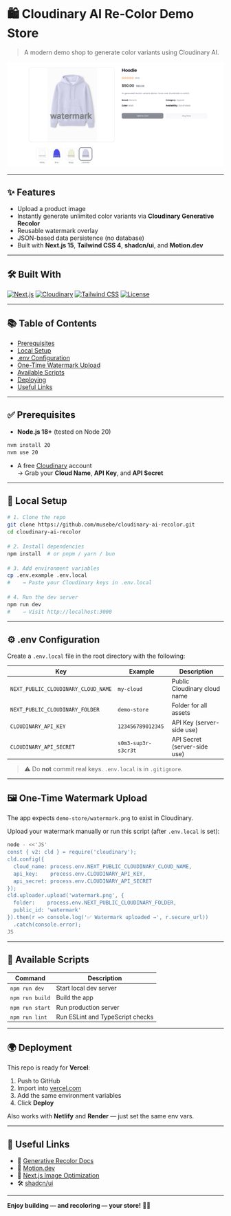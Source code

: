 # 🛍️ Cloudinary AI Re‑Color Demo Store

> A modern demo shop to generate color variants using Cloudinary AI.

![Cloudinary AI Recolor Preview](preview.png)

---

## ✨ Features

- Upload a product image
- Instantly generate unlimited color variants via **Cloudinary Generative Recolor**
- Reusable watermark overlay
- JSON-based data persistence (no database)
- Built with **Next.js 15**, **Tailwind CSS 4**, **shadcn/ui**, and **Motion.dev**

---

## 🛠 Built With

[![Next.js](https://img.shields.io/badge/Next.js-15-blue?logo=next.js)](https://nextjs.org/)
[![Cloudinary](https://img.shields.io/badge/Cloudinary-AI--powered-lightblue?logo=cloudinary)](https://cloudinary.com/)
[![Tailwind CSS](https://img.shields.io/badge/Tailwind-4.0-38BDF8?logo=tailwindcss)](https://tailwindcss.com/)
[![License](https://img.shields.io/github/license/musebe/cloudinary-ai-recolor)](./LICENSE)

---

## 📚 Table of Contents

- [Prerequisites](#prerequisites)
- [Local Setup](#local-setup)
- [.env Configuration](#env-configuration)
- [One-Time Watermark Upload](#one-time-watermark-upload)
- [Available Scripts](#available-scripts)
- [Deploying](#deploying)
- [Useful Links](#useful-links)

---

## ✅ Prerequisites

- **Node.js 18+** (tested on Node 20)

```bash
nvm install 20
nvm use 20
```

- A free [Cloudinary](https://cloudinary.com/) account  
  → Grab your **Cloud Name**, **API Key**, and **API Secret**

---

## 🚀 Local Setup

```bash
# 1. Clone the repo
git clone https://github.com/musebe/cloudinary-ai-recolor.git
cd cloudinary-ai-recolor

# 2. Install dependencies
npm install  # or pnpm / yarn / bun

# 3. Add environment variables
cp .env.example .env.local
#    → Paste your Cloudinary keys in .env.local

# 4. Run the dev server
npm run dev
#    → Visit http://localhost:3000
```

---

## ⚙️ .env Configuration

Create a `.env.local` file in the root directory with the following:

| Key                                 | Example             | Description                              |
|-------------------------------------|---------------------|------------------------------------------|
| `NEXT_PUBLIC_CLOUDINARY_CLOUD_NAME` | `my-cloud`          | Public Cloudinary cloud name             |
| `NEXT_PUBLIC_CLOUDINARY_FOLDER`     | `demo-store`        | Folder for all assets                    |
| `CLOUDINARY_API_KEY`                | `123456789012345`   | API Key (server-side use)                |
| `CLOUDINARY_API_SECRET`             | `s0m3-sup3r-s3cr3t` | API Secret (server-side use)             |

> ⚠️ Do **not** commit real keys. `.env.local` is in `.gitignore`.

---

## 🖼️ One-Time Watermark Upload

The app expects `demo-store/watermark.png` to exist in Cloudinary.

Upload your watermark manually or run this script (after `.env.local` is set):

```bash
node - <<'JS'
const { v2: cld } = require('cloudinary');
cld.config({
  cloud_name: process.env.NEXT_PUBLIC_CLOUDINARY_CLOUD_NAME,
  api_key:    process.env.CLOUDINARY_API_KEY,
  api_secret: process.env.CLOUDINARY_API_SECRET
});
cld.uploader.upload('watermark.png', {
  folder:    process.env.NEXT_PUBLIC_CLOUDINARY_FOLDER,
  public_id: 'watermark'
}).then(r => console.log('✅ Watermark uploaded →', r.secure_url))
  .catch(console.error);
JS
```

---

## 📜 Available Scripts

| Command                   | Description                            |
|---------------------------|----------------------------------------|
| `npm run dev`             | Start local dev server                 |
| `npm run build`           | Build the app                          |
| `npm run start`           | Run production server                  |
| `npm run lint`            | Run ESLint and TypeScript checks       |

---

## 🌍 Deployment

This repo is ready for **Vercel**:

1. Push to GitHub
2. Import into [vercel.com](https://vercel.com/)
3. Add the same environment variables
4. Click **Deploy**

Also works with **Netlify** and **Render** — just set the same env vars.

---

## 🔗 Useful Links

- 📘 [Generative Recolor Docs](https://cloudinary.com/documentation/transformation_reference#e_gen_recolor)
- 💫 [Motion.dev](https://motion.dev)
- 🧠 [Next.js Image Optimization](https://nextjs.org/docs/app/building-your-application/optimizing/images)
- 🛠 [shadcn/ui](https://ui.shadcn.com)

---

**Enjoy building — and recoloring — your store!** 🌈🛒